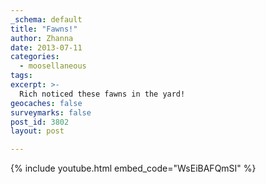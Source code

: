 ```yaml
---
_schema: default
title: "Fawns!"
author: Zhanna
date: 2013-07-11
categories:
  - moosellaneous
tags:
excerpt: >-
  Rich noticed these fawns in the yard!
geocaches: false
surveymarks: false
post_id: 3802
layout: post                           

---
```


{% include youtube.html embed_code="WsEiBAFQmSI" %}